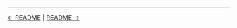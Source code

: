 

<!-- FooterStart -->
---
[← README](../02_04_build_triggers/README.md) | [README →](../02_06_run_and_monitor_jobs/README.md)
<!-- FooterEnd -->
